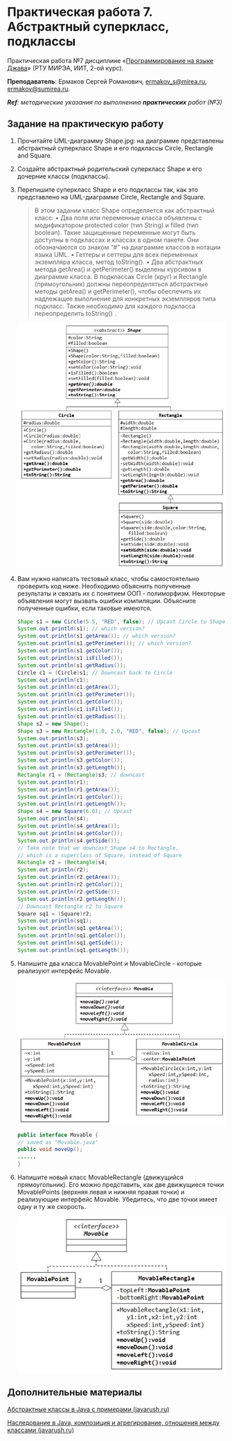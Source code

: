 # Практическая работа 7. Абстрактный суперкласс, подклассы
Практическая работа №7 дисциплине «[Программирование на языке Джава](https://online-edu.mirea.ru/course/view.php?id=4053)» (РТУ МИРЭА, ИИТ, 2-ой курс).

**Преподаватель**: Ермаков Сергей Романович, ermakov_s@mirea.ru, ermakov@sumirea.ru.

***Ref**: методические указания по выполнению **практических** работ (№3)*

## Задание на практическую работу

1. Прочитайте UML-диаграмму Shape.jpg: на диаграмме представлены абстрактный суперкласс Shape и его подклассы Circle, Rectangle and Square.

2. Создайте абстрактный родительский суперкласс Shape и его дочерние классы (подклассы).
   
3. Перепишите суперкласс Shape и его подклассы так, как это представлено на UML-диаграмме Circle, Rectangle and Square.

   > В этом задании класс Shape определяется как абстрактный класс:
   > • Два поля или переменные класса объявлены с модификатором protected color (тип String) и filled (тип boolean). Такие защищенные переменные могут быть доступны в подклассах и классах в одном пакете. Они обозначаются со знаком “#” на диаграмме классов в нотации языка UML.
   > • Геттеры и сеттеры для всех переменных экземпляра класса, метод toString().
   > • Два абстрактных метода getArea() и getPerimeter() выделены курсивом в диаграмме класса. В подклассах Circle (круг) и Rectangle (прямоугольник) должны переопределяться абстрактные методы getArea() и getPerimeter(), чтобы обеспечить их надлежащее выполнение для конкретных экземпляров типа подкласс. Также необходимо для каждого подкласса переопределить toString() .
   
   ![](Shape.jpg)
   
4. Вам нужно написать тестовый класс, чтобы самостоятельно проверить код ниже. Необходимо объяснить полученные результаты и связать их с понятием ООП - полиморфизм. Некоторые объявления могут вызвать ошибки компиляции. Объясните полученные ошибки, если таковые имеются.
   
   ```java
   Shape s1 = new Circle(5.5, "RED", false); // Upcast Circle to Shape
   System.out.println(s1); // which version?
   System.out.println(s1.getArea()); // which version?
   System.out.println(s1.getPerimeter()); // which version?
   System.out.println(s1.getColor());
   System.out.println(s1.isFilled());
   System.out.println(s1.getRadius());
   Circle c1 = (Circle)s1; // Downcast back to Circle
   System.out.println(c1);
   System.out.println(c1.getArea());
   System.out.println(c1.getPerimeter());
   System.out.println(c1.getColor());
   System.out.println(c1.isFilled());
   System.out.println(c1.getRadius());
   Shape s2 = new Shape();
   Shape s3 = new Rectangle(1.0, 2.0, "RED", false); // Upcast
   System.out.println(s3);
   System.out.println(s3.getArea());
   System.out.println(s3.getPerimeter());
   System.out.println(s3.getColor());
   System.out.println(s3.getLength());
   Rectangle r1 = (Rectangle)s3; // downcast
   System.out.println(r1);
   System.out.println(r1.getArea());
   System.out.println(r1.getColor());
   System.out.println(r1.getLength());
   Shape s4 = new Square(6.6); // Upcast
   System.out.println(s4);
   System.out.println(s4.getArea());
   System.out.println(s4.getColor());
   System.out.println(s4.getSide());
   // Take note that we downcast Shape s4 to Rectangle,
   // which is a superclass of Square, instead of Square
   Rectangle r2 = (Rectangle)s4;
   System.out.println(r2);
   System.out.println(r2.getArea());
   System.out.println(r2.getColor());
   System.out.println(r2.getSide());
   System.out.println(r2.getLength());
   // Downcast Rectangle r2 to Square
   Square sq1 = (Square)r2;
   System.out.println(sq1);
   System.out.println(sq1.getArea());
   System.out.println(sq1.getColor());
   System.out.println(sq1.getSide());
   System.out.println(sq1.getLength());
   ```
   
5. Напишите два класса MovablePoint и MovableCircle - которые реализуют интерфейс Movable.
   
   ![](Movable.jpg)
   
   ```java
   public interface Movable {
   // saved as "Movable.java"
   public void moveUp();
   ......
   }
   ```
   
6. Напишите новый класс MovableRectangle (движущийся прямоугольник). Его можно представить, как две движущиеся точки MovablePoints (верхняя левая и нижняя правая точки) и реализующие интерфейс Movable. Убедитесь, что две точки имеет одну и ту же скорость.
   
   ![](MovableRectangle.jpg)

## Дополнительные материалы

[Абстрактные классы в Java c примерами (javarush.ru)](https://javarush.ru/groups/posts/1973-abstraktnihe-klassih-v-java-na-konkretnihkh-primerakh)

[Наследование в Java, композиция и агрегирование, отношения между классами (javarush.ru)](https://javarush.ru/groups/posts/1967-otnoshenija-mezhdu-klassami-nasledovanie-kompozicija-i-agregirovanie-)

